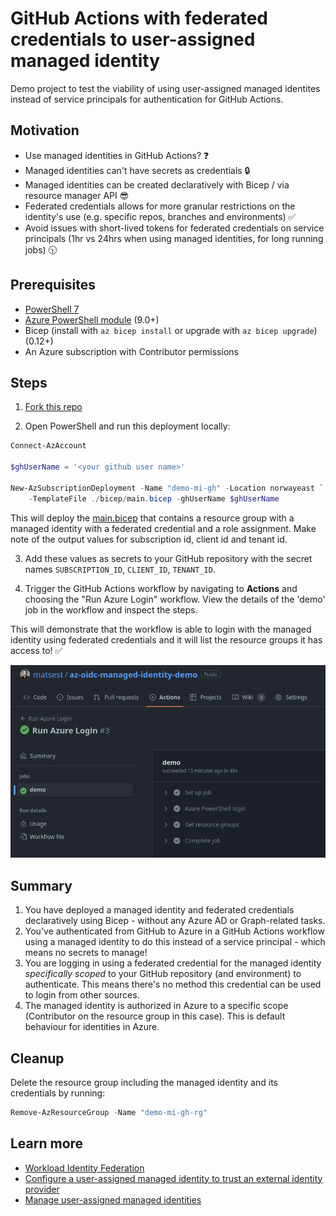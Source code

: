 # GitHub Actions with federated credentials to user-assigned managed identity

Demo project to test the viability of using user-assigned managed identites instead of service principals for authentication for GitHub Actions.

## Motivation

- Use managed identities in GitHub Actions? ❓
- Managed identities can't have secrets as credentials 🔒
- Managed identities can be created declaratively with Bicep / via resource manager API 😎
- Federated credentials allows for more granular restrictions on the identity's use (e.g. specific repos, branches and environments) ✅
- Avoid issues with short-lived tokens for federated credentials on service principals (1hr vs 24hrs when using managed identities, for long running jobs) 🕥

## Prerequisites

- [PowerShell 7](https://learn.microsoft.com/en-us/powershell/scripting/install/installing-powershell)
- [Azure PowerShell module](https://docs.microsoft.com/en-us/powershell/azure/install-az-ps) (9.0+)
- Bicep (install with `az bicep install` or upgrade with `az bicep upgrade`) (0.12+)
- An Azure subscription with Contributor permissions

## Steps

1. [Fork this repo](https://github.com/matsest/az-oidc-managed-identity-demo/fork)

2. Open PowerShell and run this deployment locally:

```powershell
Connect-AzAccount

$ghUserName = '<your github user name>'

New-AzSubscriptionDeployment -Name "demo-mi-gh" -Location norwayeast `
    -TemplateFile ./bicep/main.bicep -ghUserName $ghUserName
```

This will deploy the [main.bicep](./bicep/main.bicep) that contains a resource group with a managed identity with a federated credential and a role assignment. Make note of the output values for subscription id, client id and tenant id.

3. Add these values as secrets to your GitHub repository with the secret names `SUBSCRIPTION_ID`, `CLIENT_ID`, `TENANT_ID`.

4. Trigger the GitHub Actions workflow by navigating to **Actions** and choosing the "Run Azure Login" workflow. View the details of the 'demo' job in the workflow and inspect the steps.

This will demonstrate that the workflow is able to login with the managed identity using federated credentials and it will list the resource groups it has access to! ✅

![workflow](./.github/workflow.png)

## Summary

1. You have deployed a managed identity and federated credentials declaratively using Bicep - without any Azure AD or Graph-related tasks.
1. You've authenticated from GitHub to Azure in a GitHub Actions workflow using a managed identity to do this instead of a service principal - which means no secrets to manage!
1. You are logging in using a federated credential for the managed identity _specifically scoped_ to your GitHub repository (and environment) to authenticate. This means there's no method this credential can be used to login from other sources.
1. The managed identity is authorized in Azure to a specific scope (Contributor on the resource group in this case). This is default behaviour for identities in Azure.

## Cleanup

Delete the resource group including the managed identity and its credentials by running:

```powershell
Remove-AzResourceGroup -Name "demo-mi-gh-rg"
```

## Learn more

- [Workload Identity Federation](https://learn.microsoft.com/en-us/azure/active-directory/develop/workload-identity-federation)
- [Configure a user-assigned managed identity to trust an external identity provider ](https://learn.microsoft.com/en-us/azure/active-directory/develop/workload-identity-federation-create-trust-user-assigned-managed-identity?pivots=identity-wif-mi-methods-azp)
- [Manage user-assigned managed identities](https://learn.microsoft.com/en-us/azure/active-directory/managed-identities-azure-resources/how-manage-user-assigned-managed-identities?pivots=identity-mi-methods-powershell)
